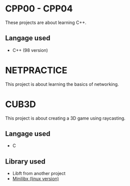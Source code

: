 # CPP00 - CPP04
These projects are about learning C++.

## Langage used
- C++ (98 version)

# NETPRACTICE
This project is about learning the basics of networking.

# CUB3D
This project is about creating a 3D game using raycasting.

## Langage used
- C

## Library used
- Libft from another project
- [Minilibx (linux version)](https://github.com/42Paris/minilibx-linux)
